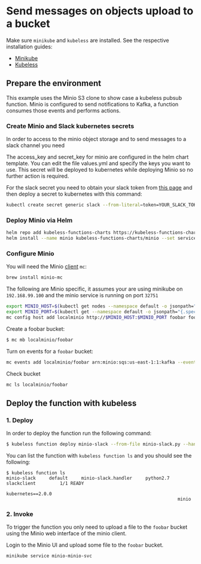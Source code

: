 # Send messages on objects upload to a bucket

Make sure `minikube` and `kubeless` are installed. See the respective installation guides:
* [Minikube](https://github.com/kubernetes/minikube#installation)
* [Kubeless](http://kubeless.io/docs/quick-start/)


## Prepare the environment

This example uses the Minio S3 clone to show case a kubeless pubsub function. Minio is configured to send notifications to Kafka, a function consumes those events and performs actions.

### Create Minio and Slack kubernetes secrets

In order to access to the minio object storage and to send messages to a slack channel you need

The access_key and secret_key for minio are configured in the helm chart template. You can edit the file values.yml and specify the keys you want to use. This secret will be deployed to kubernetes while deploying Minio so no further action is required.

For the slack secret you need to obtain your slack token from [this page](https://api.slack.com/custom-integrations/legacy-tokens) and then deploy a secret to kubernetes with this command:

```bash
kubectl create secret generic slack --from-literal=token=YOUR_SLACK_TOKEN
```

### Deploy Minio via Helm

```bash
helm repo add kubeless-functions-charts https://kubeless-functions-charts.storage.googleapis.com
helm install --name minio kubeless-functions-charts/minio --set serviceType=NodePort
```

### Configure Minio


You will need the Minio [client](https://github.com/minio/mc) `mc`:

```bash
brew install minio-mc
```

The following are Minio specific, it assumes your are using minikube on `192.168.99.100` and the minio service is running on port `32751`

```bash
export MINIO_HOST=$(kubectl get nodes --namespace default -o jsonpath="{.items[0].status.addresses[0].address}")
export MINIO_PORT=$(kubectl get --namespace default -o jsonpath="{.spec.ports[0].nodePort}" services minio-minio-svc)
mc config host add localminio http://$MINIO_HOST:$MINIO_PORT foobar foobarfoo
```

Create a foobar bucket:

```bash
$ mc mb localminio/foobar
```

Turn on events for a `foobar` bucket:

```bash
mc events add localminio/foobar arn:minio:sqs:us-east-1:1:kafka --events put
```

Check bucket

```bash
mc ls localminio/foobar
```


## Deploy the function with kubeless

### 1. Deploy

In order to deploy the function run the following command:

```bash
$ kubeless function deploy minio-slack --from-file minio-slack.py --handler minio-slack.handler --runtime python2.7 --dependencies requirements.txt
```

You can list the function with `kubeless function ls` and you should see the following:

```
$ kubeless function ls
minio-slack  	default  	minio-slack.handler  	python2.7	slackclient      	1/1 READY
             	         	                     	         	kubernetes==2.0.0
             	         	                     	         	minio
```

### 2. Invoke

To trigger the function you only need to upload a file to the `foobar` bucket using the Minio web interface of the minio client.

Login to the Minio UI and upload some file to the `foobar` bucket.

```bash
minikube service minio-minio-svc
```
